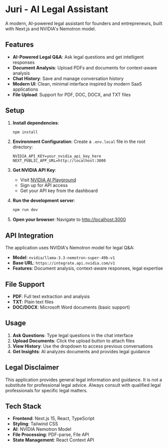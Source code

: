 # Juri - AI Legal Assistant

A modern, AI-powered legal assistant for founders and entrepreneurs, built with Next.js and NVIDIA's Nemotron model.

## Features

- **AI-Powered Legal Q&A**: Ask legal questions and get intelligent responses
- **Document Analysis**: Upload PDFs and documents for context-aware analysis
- **Chat History**: Save and manage conversation history
- **Modern UI**: Clean, minimal interface inspired by modern SaaS applications
- **File Upload**: Support for PDF, DOC, DOCX, and TXT files

## Setup

1. **Install dependencies**:
   ```bash
   npm install
   ```

2. **Environment Configuration**:
   Create a `.env.local` file in the root directory:
   ```env
   NVIDIA_API_KEY=your_nvidia_api_key_here
   NEXT_PUBLIC_APP_URL=http://localhost:3000
   ```

3. **Get NVIDIA API Key**:
   - Visit [NVIDIA AI Playground](https://www.nvidia.com/en-us/ai-data-science/ai-playground/)
   - Sign up for API access
   - Get your API key from the dashboard

4. **Run the development server**:
   ```bash
   npm run dev
   ```

5. **Open your browser**:
   Navigate to [http://localhost:3000](http://localhost:3000)

## API Integration

The application uses NVIDIA's Nemotron model for legal Q&A:

- **Model**: `nvidia/llama-3.3-nemotron-super-49b-v1`
- **Base URL**: `https://integrate.api.nvidia.com/v1`
- **Features**: Document analysis, context-aware responses, legal expertise

## File Support

- **PDF**: Full text extraction and analysis
- **TXT**: Plain text files
- **DOC/DOCX**: Microsoft Word documents (basic support)

## Usage

1. **Ask Questions**: Type legal questions in the chat interface
2. **Upload Documents**: Click the upload button to attach files
3. **View History**: Use the dropdown to access previous conversations
4. **Get Insights**: AI analyzes documents and provides legal guidance

## Legal Disclaimer

This application provides general legal information and guidance. It is not a substitute for professional legal advice. Always consult with qualified legal professionals for specific legal matters.

## Tech Stack

- **Frontend**: Next.js 15, React, TypeScript
- **Styling**: Tailwind CSS
- **AI**: NVIDIA Nemotron Model
- **File Processing**: PDF-parse, File API
- **State Management**: React Context API
